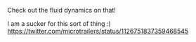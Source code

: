 Check out the fluid dynamics on that!

I am a sucker for this sort of thing :) https://twitter.com/microtrailers/status/1126751837359468545